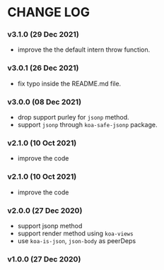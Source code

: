 # CHANGE LOG

### v3.1.0 (29 Dec 2021)

- improve the the default intern throw function.

### v3.0.1 (26 Dec 2021)

- fix typo inside the README.md file.

### v3.0.0 (08 Dec 2021)

- drop support purley for `jsonp` method.
- support `jsonp` through `koa-safe-jsonp` package.

### v2.1.0 (10 Oct 2021)

- improve the code

### v2.1.0 (10 Oct 2021)

- improve the code

### v2.0.0 (27 Dec 2020)

- support jsonp method
- support render method using `koa-views`
- use `koa-is-json`, `json-body` as peerDeps

### v1.0.0 (27 Dec 2020)
